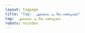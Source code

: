 ```yaml
---
layout: tagpage
title: "Tag:  அவ்வை டி.கே.சண்முகம்"
tag:  அவ்வை டி.கே.சண்முகம்
robots: noindex
---
```

